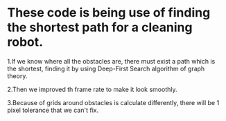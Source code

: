 # These code is being use of finding the shortest path for a cleaning robot.

1.If we know where all the obstacles are, there must exist a path which is the shortest,
  finding it by using Deep-First Search algorithm of graph theory.

2.Then we improved th frame rate to make it look smoothly.

3.Because of grids around obstacles is calculate differently, there will be 1 pixel tolerance that we can't fix.
